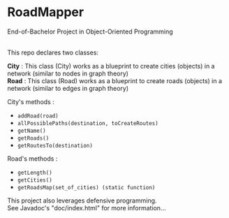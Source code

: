 # RoadMapper
End-of-Bachelor Project in Object-Oriented Programming <br /><br />

This repo declares two classes: <br />

**City** : This class (City) works as a blueprint to create cities (objects) in a network (similar to nodes in graph theory)<br />
**Road** : This class (Road) works as a blueprint to create roads (objects) in a network (similar to edges in graph theory)

City's methods :

- `addRoad(road)`
- `allPossiblePaths(destination, toCreateRoutes)`
- `getName()`
- `getRoads()`
- `getRoutesTo(destination)`

Road's methods :

- `getLength()`
- `getCities()`
- `getRoadsMap(set_of_cities) (static function)`


This project also leverages defensive programming.<br />
See Javadoc's "doc/index.html" for more information...


